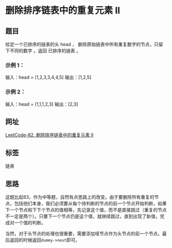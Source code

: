 # 删除排序链表中的重复元素 II

## 题目

给定一个已排序的链表的头 head ， 删除原始链表中所有重复数字的节点，只留下不同的数字 。返回 已排序的链表 。

### 示例 1：

输入：head = [1,2,3,3,4,4,5]
输出：[1,2,5]

### 示例 2：

输入：head = [1,1,1,2,3]
输出：[2,3]

## 网址

[LeetCode-82. 删除排序链表中的重复元素 II](https://leetcode.cn/problems/remove-duplicates-from-sorted-list-ii/)

## 标签

链表

## 思路

这题比起83，作为中等题，自然有点思路上的改变。由于要删除所有重复的节点，包括他们本身，我们必须要从每个待判断的节点的前一个节点开始判断，如果下一个节点和下下个节点的值相等，先记录这个值，而不是直接跳过（重复的节点不一定是两个）。只要下一个节点仍是这个值，就继续跳过，直到出现了新值，完成对一个值的判断。

当然，对于头节点的处理也很重要，需要添加哑节点作为头节点的前一个节点。最后返回的时候返回`dummy->next`即可。

